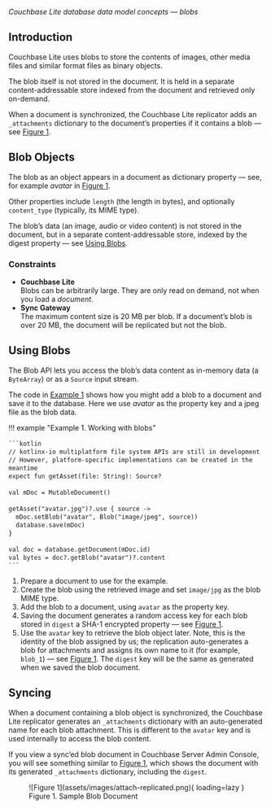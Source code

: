 _Couchbase Lite database data model concepts — blobs_

## Introduction

Couchbase Lite uses blobs to store the contents of images, other media files and similar format files as binary objects.

The blob itself is not stored in the document. It is held in a separate content-addressable store indexed from the
document and retrieved only on-demand.

When a document is synchronized, the Couchbase Lite replicator adds an `_attachments` dictionary to the document’s
properties if it contains a blob — see [Figure 1](#figure-1).

## Blob Objects

The blob as an object appears in a document as dictionary property — see, for example _avatar_ in [Figure 1](#figure-1).

Other properties include `length` (the length in bytes), and optionally `content_type` (typically, its MIME type).

The blob’s data (an image, audio or video content) is not stored in the document, but in a separate content-addressable
store, indexed by the digest property — see [Using Blobs](#using-blobs).

### Constraints

* **Couchbase Lite**  
  Blobs can be arbitrarily large. They are only read on demand, not when you load a _document_.
* **Sync Gateway**  
  The maximum content size is 20 MB per blob. If a document’s blob is over 20 MB, the document will be replicated but
  not the blob.

## Using Blobs

The Blob API lets you access the blob’s data content as in-memory data (a `ByteArray`) or as a `Source` input stream.

The code in [Example 1](#example-1) shows how you might add a blob to a document and save it to the database. Here we
use _avatar_ as the property key and a jpeg file as the blob data.

!!! example "<span id='example-1'>Example 1. Working with blobs</span>"

    ```kotlin
    // kotlinx-io multiplatform file system APIs are still in development
    // However, platform-specific implementations can be created in the meantime
    expect fun getAsset(file: String): Source?
    
    val mDoc = MutableDocument()
    
    getAsset("avatar.jpg")?.use { source ->
      mDoc.setBlob("avatar", Blob("image/jpeg", source))
      database.save(mDoc)
    }
    
    val doc = database.getDocument(mDoc.id)
    val bytes = doc?.getBlob("avatar")?.content
    ```

1. Prepare a document to use for the example.
2. Create the blob using the retrieved image and set `image/jpg` as the blob MIME type.
3. Add the blob to a document, using `avatar` as the property key.
4. Saving the document generates a random access key for each blob stored in `digest` a SHA-1 encrypted property — see
   [Figure 1](#figure-1).
5. Use the `avatar` key to retrieve the blob object later. Note, this is the identity of the blob assigned by us; the
   replication auto-generates a blob for attachments and assigns its own name to it (for example, `blob_1`) — see
   [Figure 1](#figure-1). The `digest` key will be the same as generated when we saved the blob document.

## Syncing

When a document containing a blob object is synchronized, the Couchbase Lite replicator generates an `_attachments`
dictionary with an auto-generated name for each blob attachment. This is different to the `avatar` key and is used
internally to access the blob content.

If you view a sync’ed blob document in Couchbase Server Admin Console, you will see something similar to [Figure
1](#figure-1), which shows the document with its generated `_attachments` dictionary, including the `digest`.

<figure markdown id='figure-1'>
  ![Figure 1](assets/images/attach-replicated.png){ loading=lazy }
  <figcaption>Figure 1. Sample Blob Document</figcaption>
</figure>
